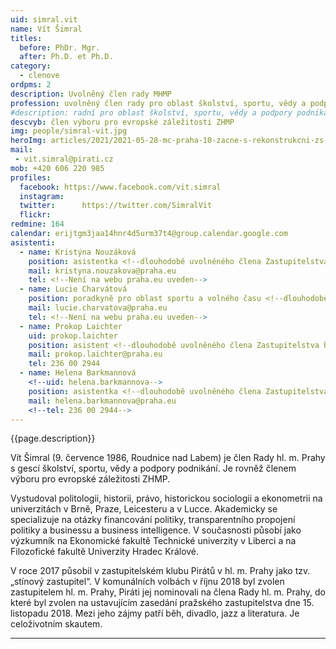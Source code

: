 ```yaml
---
uid: simral.vit
name: Vít Šimral
titles:
  before: PhDr. Mgr.
  after: Ph.D. et Ph.D.
category:
  - clenove
ordpms: 2
description: Uvolněný člen rady MHMP
profession: uvolněný člen rady pro oblast školství, sportu, vědy a podpory podnikání ma MHMP
#description: radní pro oblast školství, sportu, vědy a podpory podnikání
descvyb: člen výboru pro evropské záležitosti ZHMP
img: people/simral-vit.jpg
heroImg: articles/2021/2021-05-28-mc-praha-10-zacne-s-rekonstrukcni-zs-v-olsinach.jpg
mail:
 - vit.simral@pirati.cz
mob: +420 606 220 985 
profiles:
  facebook: https://www.facebook.com/vit.simral
  instagram: 
  twitter: 		https://twitter.com/SimralVit
  flickr:  
redmine: 164
calendar: erijtgm3jaa14hnr4d5urm37t4@group.calendar.google.com
asistenti:
  - name: Kristýna Nouzáková
    position: asistentka <!--dlouhodobě uvolněného člena Zastupitelstva hl. m. Prahy Víta Šimrala-->
    mail: kristyna.nouzakova@praha.eu
    tel: <!--Není na webu praha.eu uveden-->
  - name: Lucie Charvátová
    position: poradkyně pro oblast sportu a volného času <!--dlouhodobě uvolněného člena Zastupitelstva hl. m. Prahy Víta Šimrala-->
    mail: lucie.charvatova@praha.eu
    tel: <!--Není na webu praha.eu uveden-->
  - name: Prokop Laichter
    uid: prokop.laichter
    position: asistent <!--dlouhodobě uvolněného člena Zastupitelstva hl. m. Prahy Víta Šimrala-->
    mail: prokop.laichter@praha.eu
    tel: 236 00 2944
  - name: Helena Barkmannová
    <!--uid: helena.barkmannova-->
    position: asistentka <!--dlouhodobě uvolněného člena Zastupitelstva hl. m. Prahy Víta Šimrala-->
    mail: helena.barkmannova@praha.eu
    <!--tel: 236 00 2944-->
---
```


{{page.description}}

Vít Šimral (9. července 1986, Roudnice nad Labem) je člen Rady hl. m. Prahy s gescí školství, sportu, vědy a podpory podnikání. Je rovněž členem výboru pro evropské záležitosti ZHMP.

Vystudoval politologii, historii, právo, historickou sociologii a ekonometrii na univerzitách v Brně, Praze, Leicesteru a v Lucce. Akademicky se specializuje na otázky financování politiky, transparentního propojení politiky a businessu a business intelligence. V současnosti působí jako výzkumník na Ekonomické fakultě Technické univerzity v Liberci a na Filozofické fakultě Univerzity Hradec Králové.

V roce 2017 působil v zastupitelském klubu Pirátů v hl. m. Prahy jako tzv. „stínový zastupitel“. V komunálních volbách v říjnu 2018 byl zvolen zastupitelem hl. m. Prahy, Piráti jej nominovali na člena Rady hl. m. Prahy, do které byl zvolen na ustavujícím zasedání pražského zastupitelstva dne 15. listopadu 2018.
Mezi jeho zájmy patří běh, divadlo, jazz a literatura. Je celoživotním skautem.

---
